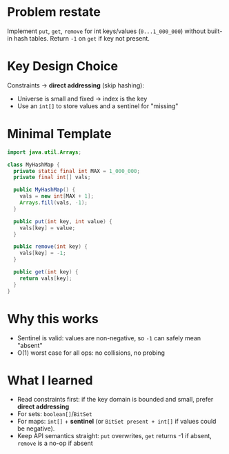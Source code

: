 # Problem restate
Implement `put`, `get`, `remove` for int keys/values (`0...1_000_000`) without built-in hash tables.
Return `-1` on `get` if key not present.

# Key Design Choice
Constraints -> **direct addressing** (skip hashing):
- Universe is small and fixed -> index is the key
- Use an `int[]` to store values and a sentinel for "missing"

# Minimal Template
```java
import java.util.Arrays;

class MyHashMap {
  private static final int MAX = 1_000_000;
  private final int[] vals;

  public MyHashMap() {
    vals = new int[MAX + 1];
    Arrays.fill(vals, -1);
  }

  public put(int key, int value) {
    vals[key] = value;
  }

  public remove(int key) {
    vals[key] = -1;
  }

  public get(int key) {
    return vals[key];
  }
}
```

# Why this works
- Sentinel is valid: values are non-negative, so `-1` can safely mean "absent"
- O(1) worst case for all ops: no collisions, no probing

# What I learned
- Read constraints first: if the key domain is bounded and small, prefer **direct addressing**
- For sets: `boolean[]`/`BitSet`
- For maps: `int[]` + **sentinel** (or `BitSet present + int[]` if values could be negative).
- Keep API semantics straight: `put` overwrites, `get` returns -1 if absent, `remove` is a no-op if absent

